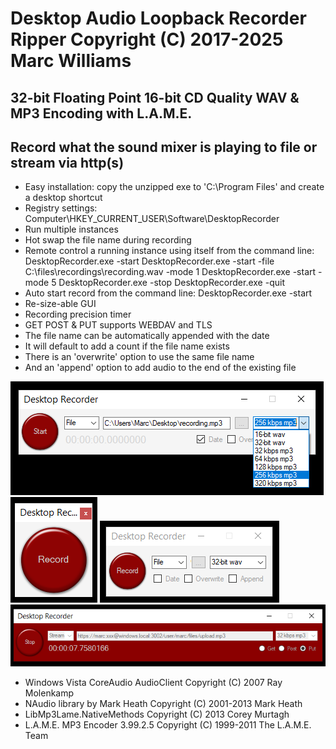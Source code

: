 # Desktop Audio Loopback Recorder Ripper Copyright (C) 2017-2025 Marc Williams

## 32-bit Floating Point 16-bit CD Quality WAV & MP3 Encoding with L.A.M.E.
## Record what the sound mixer is playing to file or stream via http(s)

* Easy installation: copy the unzipped exe to 'C:\Program Files\' and create a desktop shortcut
* Registry settings: Computer\\HKEY_CURRENT_USER\\Software\\DesktopRecorder
* Run multiple instances
* Hot swap the file name during recording
* Remote control a running instance using itself from the command line:
	DesktopRecorder.exe -start
	DesktopRecorder.exe -start -file C:\files\recordings\recording.wav -mode 1
	DesktopRecorder.exe -start -mode 5
	DesktopRecorder.exe -stop
	DesktopRecorder.exe -quit
* Auto start record from the command line: DesktopRecorder.exe -start
* Re-size-able GUI
* Recording precision timer
* GET POST & PUT supports WEBDAV and TLS
* The file name can be automatically appended with the date
* It will default to add a count if the file name exists
* There is an 'overwrite' option to use the same file name
* And an 'append' option to add audio to the end of the existing file

![alt desktop recorder](https://github.com/marc365/Windows-DesktopRecorder/raw/master/DesktopRecorder.PNG)
![alt desktop recorder button](https://github.com/marc365/Windows-DesktopRecorder/raw/master/DesktopRecorderButton.PNG)
![alt desktop recorder small](https://github.com/marc365/Windows-DesktopRecorder/raw/master/DesktopRecorderSmall.PNG)
![alt desktop recorder stream](https://github.com/marc365/Windows-DesktopRecorder/raw/master/DesktopRecorderStream.PNG)

* Windows Vista CoreAudio AudioClient Copyright (C) 2007 Ray Molenkamp
* NAudio library by Mark Heath Copyright (C) 2001-2013 Mark Heath
* LibMp3Lame.NativeMethods Copyright (C) 2013 Corey Murtagh
* L.A.M.E. MP3 Encoder 3.99.2.5 Copyright (C) 1999-2011 The L.A.M.E. Team
